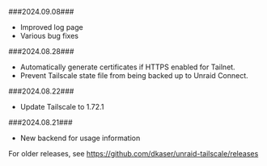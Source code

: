 ###2024.09.08###
- Improved log page
- Various bug fixes

###2024.08.28###
- Automatically generate certificates if HTTPS enabled for Tailnet.
- Prevent Tailscale state file from being backed up to Unraid Connect.

###2024.08.22###
- Update Tailscale to 1.72.1

###2024.08.21###
- New backend for usage information

For older releases, see https://github.com/dkaser/unraid-tailscale/releases